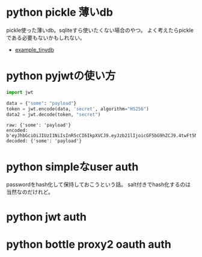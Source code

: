 # python pickle 薄いdb

pickle使った薄いdb。sqliteすら使いたくない場合のやつ。
よく考えたらpickleである必要もないかもしれない。

- [example_tinydb](./example_tinydb)

# python pyjwtの使い方

```python
import jwt

data = {"some": "payload"}
token = jwt.encode(data, 'secret', algorithm="HS256")
data2 = jwt.decode(token, "secret")
```

```
raw: {'some': 'payload'}
encoded: b'eyJhbGciOiJIUzI1NiIsInR5cCI6IkpXVCJ9.eyJzb21lIjoicGF5bG9hZCJ9.4twFt5NiznN84AWoo1d7KO1T_yoc0Z6XOpOVswacPZg'
decoded: {'some': 'payload'}
```

# python simpleなuser auth

passwordをhash化して保持しておこうという話。
salt付きでhash化するのは当然なのだけれど。

# python jwt auth


# python bottle proxy2 oauth auth
